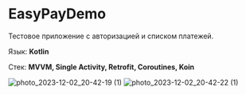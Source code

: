 # EasyPayDemo
Тестовое приложение с авторизацией и списком платежей.

Язык: **Kotlin** 

Стек: **MVVM, Single Activity, Retrofit, Coroutines, Koin**


![photo_2023-12-02_20-42-19 (1)](https://github.com/myasnick-off/EasyPayDemo/assets/85755027/09654b05-b377-43ef-8f5f-3f177d8aaea2) ![photo_2023-12-02_20-42-22 (1)](https://github.com/myasnick-off/EasyPayDemo/assets/85755027/23b66de6-ed33-4664-a673-1cb11b590deb)

